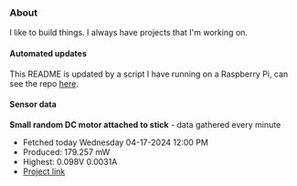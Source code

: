 ### About
I like to build things. I always have projects that I'm working on.

#### Automated updates
This README is updated by a script I have running on a Raspberry Pi, can see the repo [here](https://github.com/jdc-cunningham/raspi-git-repo-updater).

#### Sensor data


**Small random DC motor attached to stick** - data gathered every minute
- Fetched today Wednesday 04-17-2024 12:00 PM
- Produced: 179.257 mW
- Highest: 0.098V 0.0031A
- [Project link](https://github.com/jdc-cunningham/turbine-raspi)